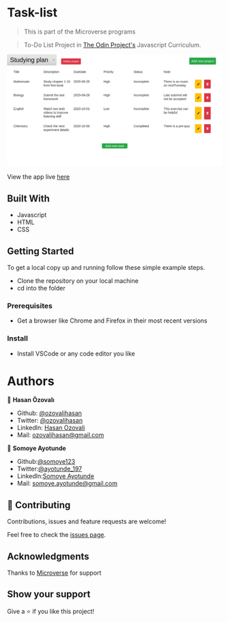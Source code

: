 # Task-list

> This is part of the Microverse programs

> To-Do List Project in [The Odin Project's](https://www.theodinproject.com/courses/javascript/lessons/todo-list) Javascript Curriculum.

![screenshot](screenshot_project.png)

View the app live [here]()

## Built With

- Javascript
- HTML
- CSS

## Getting Started

To get a local copy up and running follow these simple example steps.

- Clone the repository on your local machine
- cd into the folder

### Prerequisites

- Get a browser like Chrome and Firefox in their most recent versions

### Install

- Install VSCode or any code editor you like

# Authors

👤 **Hasan Özovalı**

- Github: [@ozovalihasan](https://github.com/ozovalihasan)
- Twitter: [@ozovalihasan](https://twitter.com/ozovalihasan)
- LinkedIn: [Hasan Ozovali](https://www.linkedin.com/in/hasan-ozovali/)
- Mail: [ozovalihasan@gmail.com](ozovalihasan@gmail.com)

👤 **Somoye Ayotunde**

- Github:[@somoye123](https://github.com/somoye123)
- Twitter:[@ayotunde_197](https://twitter.com/ayotunde_197)
- LinkedIn:[Somoye Ayotunde](https://www.linkedin.com/in/somoye-ayotunde-03a471161)
- Mail: [somoye.ayotunde@gmail.com](somoye.ayotunde@gmail.com)

## 🤝 Contributing

Contributions, issues and feature requests are welcome!

Feel free to check the [issues page](https://github.com/somoye123/task-list/issues).

## Acknowledgments

Thanks to [Microverse](https://www.microverse.org/) for support

## Show your support

Give a ⭐️ if you like this project!
